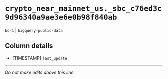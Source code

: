 # `crypto_near_mainnet_us._sbc_c76ed3c9d96340a9ae3e6e0b98f840ab`
`bq-1` | `bigquery-public-data`

## Column details
* [TIMESTAMP] `last_update`

-------------------------------------------------------------------------------
*Do not make edits above this line.*
